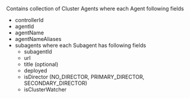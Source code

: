 Contains collection of Cluster Agents where each Agent following fields
* controllerId
* agentId
* agentName
* agentNameAliases
* subagents where each Subagent has following fields
	* subagentId
	* url
	* title (optional)
	* deployed
	* isDirector (NO_DIRECTOR, PRIMARY_DIRECTOR, SECONDARY_DIRECTOR)
	* isClusterWatcher